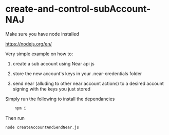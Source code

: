 # create-and-control-subAccount-NAJ

Make sure you have node installed

https://nodejs.org/en/

Very simple example on how to:

1. create a sub account using Near api js

2. store the new account's keys in your .near-credentials folder

3. send near (alluding to other near account actions) to a desired account signing with the keys you just stored

Simply run the following to install the dependancies

```bash
    npm i
```

Then run

```bash
node createAccountAndSendNear.js
```
